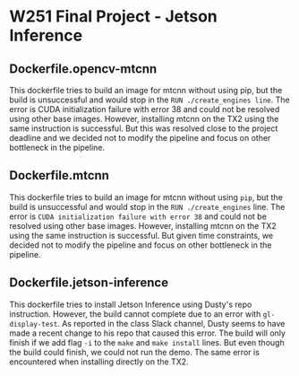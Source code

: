 # W251 Final Project - Jetson Inference

## Dockerfile.opencv-mtcnn
This dockerfile tries to build an image for mtcnn without using pip, but the build is unsuccessful and would stop in the `RUN ./create_engines line`. The error is CUDA initialization failure with error 38 and could not be resolved using other base images. However, installing mtcnn on the TX2 using the same instruction is successful. But this was resolved close to the project deadline and we decided not to modify the pipeline and focus on other bottleneck in the pipeline.

## Dockerfile.mtcnn
This dockerfile tries to build an image for mtcnn without using `pip`, but the build is unsuccessful and would stop in the `RUN ./create_engines` line. The error is `CUDA initialization failure with error 38` and could not be resolved using other base images. However, installing mtcnn on the TX2 using the same instruction is successful. But given time constraints, we decided not to modify the pipeline and focus on other bottleneck in the pipeline.

## Dockerfile.jetson-inference
This dockerfile tries to install Jetson Inference using Dusty's repo instruction. However, the build cannot complete due to an error with `gl-display-test`. As reported in the class Slack channel, Dusty seems to have made a recent change to his repo that caused this error. The build will only finish if we add flag `-i` to the `make` and `make install` lines. But even though the build could finish, we could not run the demo. The same error is encountered when installing directly on the TX2.
